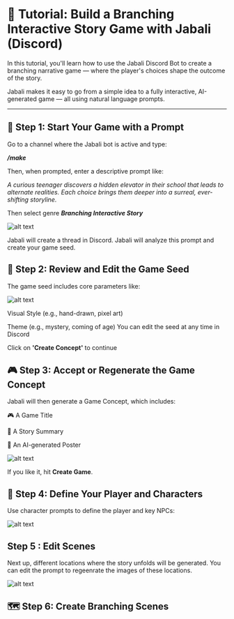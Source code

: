 # 📖 Tutorial: Build a Branching Interactive Story Game with Jabali (Discord)

In this tutorial, you'll learn how to use the Jabali Discord Bot to create a branching narrative game — where the player's choices shape the outcome of the story.

Jabali makes it easy to go from a simple idea to a fully interactive, AI-generated game — all using natural language prompts.

---

## 🚀 Step 1: Start Your Game with a Prompt

Go to a channel where the Jabali bot is active and type:

***/make***

Then, when prompted, enter a descriptive prompt like:

_A curious teenager discovers a hidden elevator in their school that leads to alternate realities. Each choice brings them deeper into a surreal, ever-shifting storyline._

Then select genre ***Branching Interactive Story***

![alt text](tutorial-is-prompt.png)

Jabali will create a thread in Discord.
Jabali will analyze this prompt and create your game seed.

## 🌱 Step 2: Review and Edit the Game Seed
The game seed includes core parameters like:

![alt text](tutorial-is-seed.png)

Visual Style (e.g., hand-drawn, pixel art)

Theme (e.g., mystery, coming of age)
You can edit the seed at any time in Discord 

Click on **'Create Concept'** to continue

## 🎮 Step 3: Accept or Regenerate the Game Concept
Jabali will then generate a Game Concept, which includes:

🎮 A Game Title

📖 A Story Summary

🎨 An AI-generated Poster

![alt text](image-1.png)

If you like it, hit **Create Game**.

## 🧍 Step 4: Define Your Player and Characters
Use character prompts to define the player and key NPCs:

![alt text](char.png)

## Step 5 : Edit Scenes 
Next up, different locations where the story unfolds will be generated. You can edit the prompt to regeenrate the images of these locations. 

![alt text](locations.png)
## 🗺️ Step 6: Create Branching Scenes
